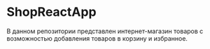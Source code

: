 # ShopReactApp
В данном репозитории представлен интернет-магазин товаров с возможностью добавления товаров в корзину и избранное.

